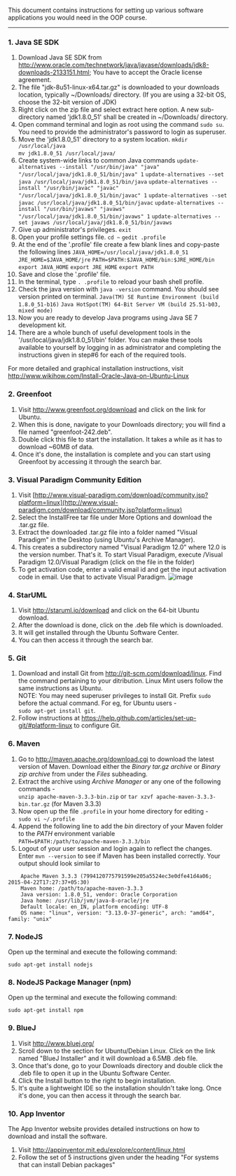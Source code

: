 This document contains instructions for setting up various software applications you would need in the OOP course.

---------------------------------
### 1. Java SE SDK
1. Download Java SE SDK from http://www.oracle.com/technetwork/java/javase/downloads/jdk8-downloads-2133151.html; You have to accept the Oracle license agreement.
2. The file "jdk-8u51-linux-x64.tar.gz" is downloaded to your downloads location, typically ~/Downloads/ directory. (If you are using a 32-bit OS, choose the 32-bit version of JDK)
3. Right click on the zip file and select extract here option. A new sub-directory named 'jdk1.8.0_51' shall be created in ~/Downloads/ directory.
4. Open command terminal and login as root using the command `sudo su`. You need to provide the administrator's password to login as superuser.
5. Move the 'jdk1.8.0_51' directory to a system location.
    `mkdir /usr/local/java`  
    `mv jdk1.8.0_51 /usr/local/java/`
6. Create system-wide links to common Java commands
    `update-alternatives --install "/usr/bin/java" "java" "/usr/local/java/jdk1.8.0_51/bin/java" 1`
    `update-alternatives --set java /usr/local/java/jdk1.8.0_51/bin/java`
    `update-alternatives --install "/usr/bin/javac" "javac" "/usr/local/java/jdk1.8.0_51/bin/javac" 1`
    `update-alternatives --set javac /usr/local/java/jdk1.8.0_51/bin/javac`
    `update-alternatives --install "/usr/bin/javaws" "javaws" "/usr/local/java/jdk1.8.0_51/bin/javaws" 1`
    `update-alternatives --set javaws /usr/local/java/jdk1.8.0_51/bin/javaws`
7. Give up administrator's privileges.
     `exit`
8. Open your profile settings file.
     `cd ~`
      `gedit .profile`
9. At the end of the '.profile' file create a few blank lines and copy-paste the following lines
     `JAVA_HOME=/usr/local/java/jdk1.8.0_51`
      `JRE_HOME=$JAVA_HOME/jre`
      `PATH=$PATH:$JAVA_HOME/bin:$JRE_HOME/bin`
      `export JAVA_HOME`
      `export JRE_HOME`
      `export PATH`
10. Save and close the '.profile' file.
11. In the terminal, type `. .profile` to reload your bash shell profile.
12. Check the java version with `java -version` command. You should see version printed on terminal.
     `Java(TM) SE Runtime Environment (build 1.8.0_51-b16)`
     `Java HotSpot(TM) 64-Bit Server VM (build 25.51-b03, mixed mode)`
13. Now you are ready to develop Java programs using Java SE 7 development kit.
14. There are a whole bunch of useful development tools in the '/usr/local/java/jdk1.8.0_51/bin' folder. You can make these tools available to yourself by logging in as administrator and completing the instructions given in step#6 for each of the required tools.

For more detailed and graphical installation instructions, visit http://www.wikihow.com/Install-Oracle-Java-on-Ubuntu-Linux

### 2. Greenfoot
1. Visit http://www.greenfoot.org/download and click on the link for Ubuntu.
2. When this is done, navigate to your Downloads directory; you will find a file named "greenfoot-242.deb".
3. Double click this file to start the installation. It takes a while as it has to download ~60MB of data.
4. Once it's done, the installation is complete and you can start using Greenfoot by accessing it through the search bar.

### 3. Visual Paradigm Community Edition
1. Visit [http://www.visual-paradigm.com/download/community.jsp?platform=linux](http://www.visual-paradigm.com/download/community.jsp?platform=linux)
2. Select the InstallFree tar file under More Options and download the .tar.gz file.
3. Extract the downloaded .tar.gz file into a folder named "Visual Paradigm" in the Desktop (using Ubuntu's Archive Manager).
4. This creates a subdirectory named "Visual Paradigm 12.0" where 12.0 is the version number. That's it. To start Visual Paradigm, execute /Visual Paradigm 12.0/Visual Paradigm (click on the file in the folder)
5. To get activation code, enter a valid email id and get the input activation code in email. Use that to activate Visual Paradigm. ![image](https://cloud.githubusercontent.com/assets/5674080/9276299/949221d2-42c0-11e5-869c-72eb4d7d1c9f.png)

### 4. StarUML
1. Visit http://staruml.io/download and click on the 64-bit Ubuntu download.
2. After the download is done, click on the .deb file which is downloaded.
3. It will get installed through the Ubuntu Software Center.
4. You can then access it through the search bar.

### 5. Git
1. Download and install Git from http://git-scm.com/download/linux. Find the command pertaining to your ditribution. Linux Mint users follow the same instructions as Ubuntu.  
    NOTE: You may need superuser privileges to install Git. Prefix `sudo` before the actual command. For eg, for Ubuntu users -  
    `sudo apt-get install git`.
2. Follow instructions at https://help.github.com/articles/set-up-git/#platform-linux to configure Git.

### 6. Maven
1. Go to http://maven.apache.org/download.cgi to download the latest version of Maven. Download either the *Binary tar.gz archive* or *Binary zip archive* from under the *Files* subheading.
2. Extract the archive using *Archive Manager* or any one of the following commands -  
    `unzip apache-maven-3.3.3-bin.zip` or `tar xzvf apache-maven-3.3.3-bin.tar.gz` (for Maven 3.3.3)
3. Now open up the file `.profile` in your home directory for editing -  
    `sudo vi ~/.profile`
4. Append the following line to add the *bin* directory of your Maven folder to the *PATH* environment variable  
    `PATH=$PATH:/path/to/apache-maven-3.3.3/bin`
5. Logout of your user session and login again to reflect the changes. Enter `mvn --version` to see if Maven has been installed correctly. Your output should look similar to
```
    Apache Maven 3.3.3 (7994120775791599e205a5524ec3e0dfe41d4a06; 2015-04-22T17:27:37+05:30)  
    Maven home: /path/to/apache-maven-3.3.3  
    Java version: 1.8.0_51, vendor: Oracle Corporation  
    Java home: /usr/lib/jvm/java-8-oracle/jre  
    Default locale: en_IN, platform encoding: UTF-8  
    OS name: "linux", version: "3.13.0-37-generic", arch: "amd64", family: "unix"
```

### 7. NodeJS
Open up the terminal and execute the following command:

`sudo apt-get install nodejs`

### 8. NodeJS Package Manager (npm)
Open up the terminal and execute the following command:

`sudo apt-get install npm`

### 9. BlueJ
1. Visit http://www.bluej.org/
2. Scroll down to the section for Ubuntu/Debian Linux. Click on the link named "BlueJ Installer" and it will download a 6.5MB .deb file.
3. Once that's done, go to your Downloads directory and double click the .deb file to open it up in the Ubuntu Software Center.
4. Click the Install button to the right to begin installation.
5. It's quite a lightweight IDE so the installation shouldn't take long. Once it's done, you can then access it through the search bar.


### 10. App Inventor
The App Inventor website provides detailed instructions on how to download and install the software.

1. Visit http://appinventor.mit.edu/explore/content/linux.html
2. Follow the set of 5 instructions given under the heading "For systems that can install Debian packages"
